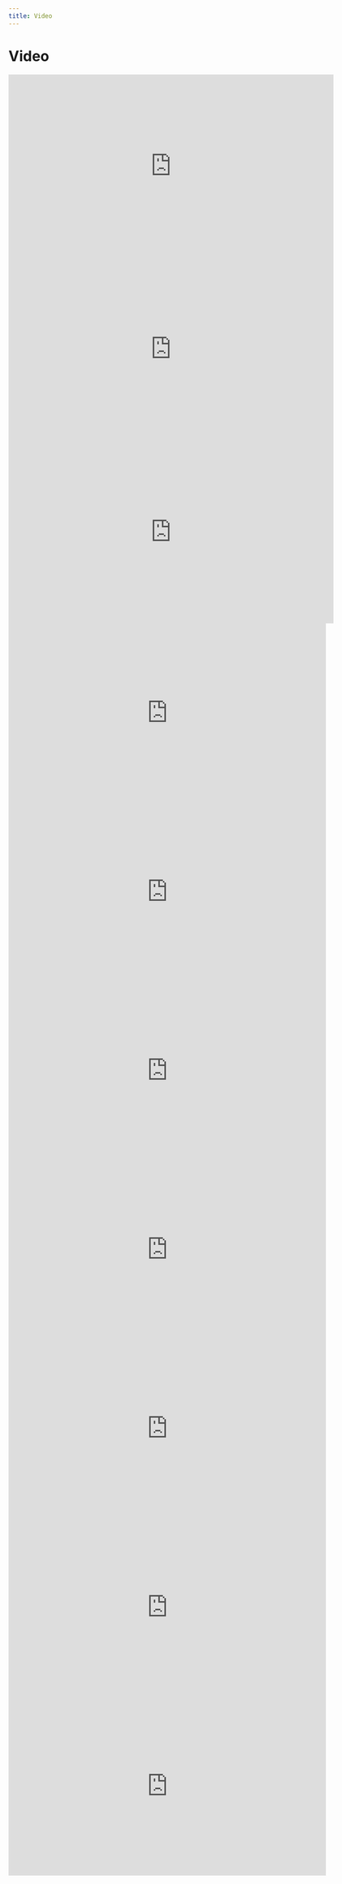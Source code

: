 ```yaml
---
title: Video
---
```


Video
=====

<iframe src="https://player.vimeo.com/video/289365164" width="640" height="360" frameborder="0" allowfullscreen="allowfullscreen"></iframe>

<iframe src="https://player.vimeo.com/video/289363757" width="640" height="360" frameborder="0" allowfullscreen="allowfullscreen"></iframe>

<iframe src="https://player.vimeo.com/video/269759637" width="640" height="360" frameborder="0" allowfullscreen="allowfullscreen"></iframe>

<iframe src="https://player.vimeo.com/video/204606703?app_id=122963" width="625" height="352" frameborder="0" title="Grand Park&#039;s Downtown Bookfest" webkitallowfullscreen mozallowfullscreen allowfullscreen></iframe>

<iframe src="https://player.vimeo.com/video/165034815?app_id=122963" width="625" height="352" frameborder="0" title="Grand Park + The Music Center&#039;s N.Y.E.L.A." webkitallowfullscreen mozallowfullscreen allowfullscreen></iframe>

<iframe src="https://player.vimeo.com/video/163023865?app_id=122963" width="625" height="352" frameborder="0" title="Grand Park&#039;s Downtown D&iacute;a de los Muertos with Noche de Ofrenda" webkitallowfullscreen mozallowfullscreen allowfullscreen></iframe>

<iframe src="https://player.vimeo.com/video/145930131?app_id=122963" width="625" height="352" frameborder="0" title="Grand Park&#039;s PROUD Stories" webkitallowfullscreen mozallowfullscreen allowfullscreen></iframe>

<iframe src="https://player.vimeo.com/video/145929337?app_id=122963" width="625" height="352" frameborder="0" title="Grand Park&#039;s SUNDAY SESSIONS" webkitallowfullscreen mozallowfullscreen allowfullscreen></iframe>

<iframe src="https://player.vimeo.com/video/82051161?app_id=122963" width="625" height="352" frameborder="0" title="Grand Park + The Music Center&#039;s 4th of July Block Party" webkitallowfullscreen mozallowfullscreen allowfullscreen></iframe>

<iframe src="https://player.vimeo.com/video/82056582?app_id=122963" width="625" height="352" frameborder="0" title="Grand Park Opening Celebration 2012" webkitallowfullscreen mozallowfullscreen allowfullscreen></iframe>
